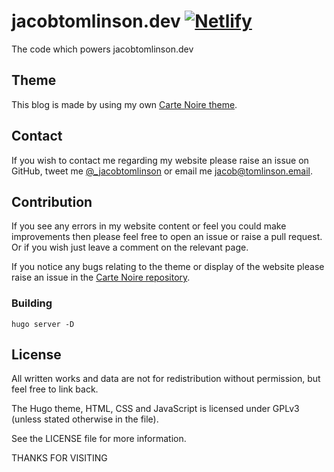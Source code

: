 # jacobtomlinson.dev [![Netlify](https://img.shields.io/netlify/523dc931-d960-4932-a028-593bf87be0f0)](https://app.netlify.com/sites/jacobtomlinson/overview)

The code which powers jacobtomlinson.dev

## Theme
This blog is made by using my own [Carte Noire theme][1].

## Contact
If you wish to contact me regarding my website please raise an issue on GitHub,
tweet me [@_jacobtomlinson](http://www.twitter.com/_jacobtomlinson) or email me
[jacob@tomlinson.email](mailto:jacob@tomlinson.email).

## Contribution
If you see any errors in my website content or feel you could make improvements then please
feel free to open an issue or raise a pull request. Or if you wish just leave a comment
on the relevant page.

If you notice any bugs relating to the theme or display of the website please raise an issue in the
[Carte Noire repository][1].

### Building

```
hugo server -D
```

## License
All written works and data are not for redistribution without permission, but feel free to link back.

The Hugo theme, HTML, CSS and JavaScript is licensed under GPLv3 (unless stated otherwise in the file).

See the LICENSE file for more information.

[1]: https://github.com/jacobtomlinson/carte-noire-hugo

THANKS FOR VISITING

